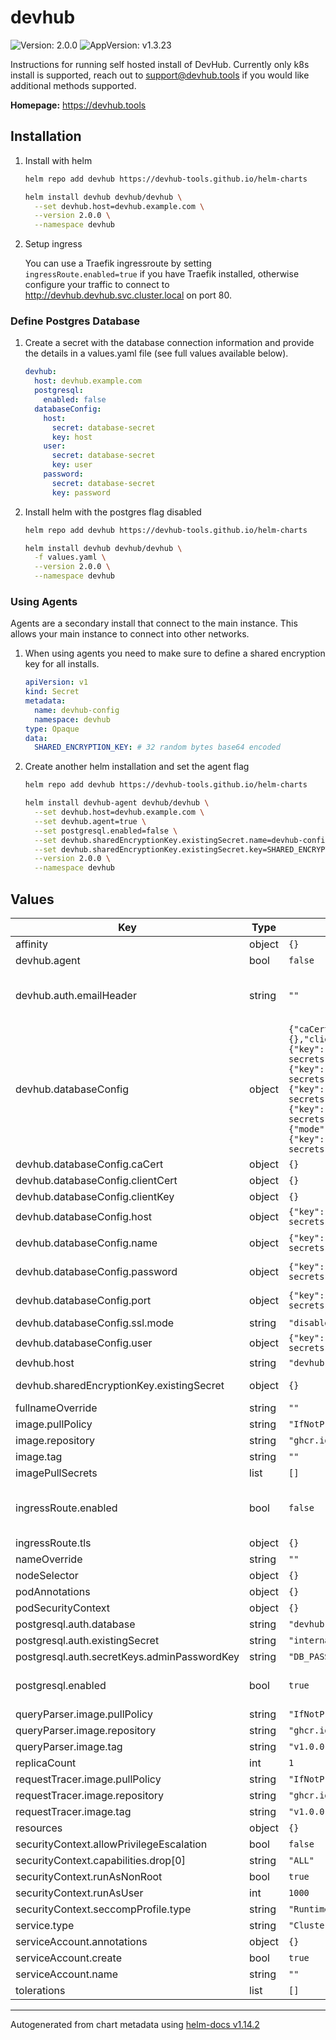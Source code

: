 # devhub

![Version: 2.0.0](https://img.shields.io/badge/Version-2.0.0-informational?style=flag) ![AppVersion: v1.3.23](https://img.shields.io/badge/AppVersion-v1.3.23-informational?style=flag)

Instructions for running self hosted install of DevHub. Currently only k8s install is supported, reach out to support@devhub.tools if you would like additional methods supported.

**Homepage:** <https://devhub.tools>

## Installation

1. Install with helm

    ```bash
    helm repo add devhub https://devhub-tools.github.io/helm-charts

    helm install devhub devhub/devhub \
      --set devhub.host=devhub.example.com \
      --version 2.0.0 \
      --namespace devhub
    ```

1. Setup ingress

    You can use a Traefik ingressroute by setting `ingressRoute.enabled=true` if you have Traefik installed, otherwise configure your traffic
    to connect to http://devhub.devhub.svc.cluster.local on port 80.

### Define Postgres Database

1. Create a secret with the database connection information and provide the details in a values.yaml file (see full values available below).

    ```yaml
    devhub:
      host: devhub.example.com
      postgresql:
        enabled: false
      databaseConfig:
        host:
          secret: database-secret
          key: host
        user:
          secret: database-secret
          key: user
        password:
          secret: database-secret
          key: password
    ```

1. Install helm with the postgres flag disabled

    ```bash
    helm repo add devhub https://devhub-tools.github.io/helm-charts

    helm install devhub devhub/devhub \
      -f values.yaml \
      --version 2.0.0 \
      --namespace devhub
    ```

### Using Agents

Agents are a secondary install that connect to the main instance. This allows your main instance to connect into other networks.

1. When using agents you need to make sure to define a shared encryption key for all installs.

    ```yaml
    apiVersion: v1
    kind: Secret
    metadata:
      name: devhub-config
      namespace: devhub
    type: Opaque
    data:
      SHARED_ENCRYPTION_KEY: # 32 random bytes base64 encoded
    ```

1. Create another helm installation and set the agent flag

    ```bash
    helm repo add devhub https://devhub-tools.github.io/helm-charts

    helm install devhub-agent devhub/devhub \
      --set devhub.host=devhub.example.com \
      --set devhub.agent=true \
      --set postgresql.enabled=false \
      --set devhub.sharedEncryptionKey.existingSecret.name=devhub-config \
      --set devhub.sharedEncryptionKey.existingSecret.key=SHARED_ENCRYPTION_KEY \
      --version 2.0.0 \
      --namespace devhub
    ```

## Values

| Key | Type | Default | Description |
|-----|------|---------|-------------|
| affinity | object | `{}` |  |
| devhub.agent | bool | `false` | Set to true if setting up an agent. |
| devhub.auth.emailHeader | string | `""` | Allows authenticating users with an auth proxy that forwards a header with the users email, for example X-Forwarded-Email. If set this is the only way users can login. |
| devhub.databaseConfig | object | `{"caCert":{},"clientCert":{},"clientKey":{},"host":{"key":"DB_HOSTNAME","secret":"internal-secrets"},"name":{"key":"DB_NAME","secret":"internal-secrets"},"password":{"key":"DB_PASSWORD","secret":"internal-secrets"},"port":{"key":"DB_PORT","secret":"internal-secrets"},"ssl":{"mode":"disabled"},"user":{"key":"DB_USERNAME","secret":"internal-secrets"}}` | See instructions for setting up secret to override application config. |
| devhub.databaseConfig.caCert | object | `{}` | Secret name and key that contains the CA cert. |
| devhub.databaseConfig.clientCert | object | `{}` | Secret name and key that contains the client cert. |
| devhub.databaseConfig.clientKey | object | `{}` | Secret name and key that contains the client private key. |
| devhub.databaseConfig.host | object | `{"key":"DB_HOSTNAME","secret":"internal-secrets"}` | Secret name and key that contains the database host. |
| devhub.databaseConfig.name | object | `{"key":"DB_NAME","secret":"internal-secrets"}` | Secret name and key that contains the database name (defaults to `devhub`). |
| devhub.databaseConfig.password | object | `{"key":"DB_PASSWORD","secret":"internal-secrets"}` | Secret name and key that contains the database password. |
| devhub.databaseConfig.port | object | `{"key":"DB_PORT","secret":"internal-secrets"}` | Secret name and key that contains the database port (defaults to `5432`). |
| devhub.databaseConfig.ssl.mode | string | `"disabled"` | Use `require` or `verify` to enable SSL. Disabled by default. |
| devhub.databaseConfig.user | object | `{"key":"DB_USERNAME","secret":"internal-secrets"}` | Secret name and key that contains the database user. |
| devhub.host | string | `"devhub.example.com"` | The hostname of your devhub instance. |
| devhub.sharedEncryptionKey.existingSecret | object | `{}` | Set to true to use an existing secret for the shared encryption key. |
| fullnameOverride | string | `""` |  |
| image.pullPolicy | string | `"IfNotPresent"` |  |
| image.repository | string | `"ghcr.io/devhub-tools/devhub"` |  |
| image.tag | string | `""` |  |
| imagePullSecrets | list | `[]` |  |
| ingressRoute.enabled | bool | `false` | If you have Traefik installed in your cluster you can configure an IngressRoute: https://doc.traefik.io/traefik/routing/providers/kubernetes-crd/#kind-ingressroute |
| ingressRoute.tls | object | `{}` |  |
| nameOverride | string | `""` |  |
| nodeSelector | object | `{}` |  |
| podAnnotations | object | `{}` |  |
| podSecurityContext | object | `{}` |  |
| postgresql.auth.database | string | `"devhub"` |  |
| postgresql.auth.existingSecret | string | `"internal-secrets"` |  |
| postgresql.auth.secretKeys.adminPasswordKey | string | `"DB_PASSWORD"` |  |
| postgresql.enabled | bool | `true` | Set to false to use an external database. See instructions to configure the connection with `devhub.existingSecretName`. |
| queryParser.image.pullPolicy | string | `"IfNotPresent"` |  |
| queryParser.image.repository | string | `"ghcr.io/devhub-tools/query-parser"` |  |
| queryParser.image.tag | string | `"v1.0.0"` |  |
| replicaCount | int | `1` |  |
| requestTracer.image.pullPolicy | string | `"IfNotPresent"` |  |
| requestTracer.image.repository | string | `"ghcr.io/devhub-tools/request-tracer"` |  |
| requestTracer.image.tag | string | `"v1.0.0"` |  |
| resources | object | `{}` |  |
| securityContext.allowPrivilegeEscalation | bool | `false` |  |
| securityContext.capabilities.drop[0] | string | `"ALL"` |  |
| securityContext.runAsNonRoot | bool | `true` |  |
| securityContext.runAsUser | int | `1000` |  |
| securityContext.seccompProfile.type | string | `"RuntimeDefault"` |  |
| service.type | string | `"ClusterIP"` |  |
| serviceAccount.annotations | object | `{}` |  |
| serviceAccount.create | bool | `true` |  |
| serviceAccount.name | string | `""` |  |
| tolerations | list | `[]` |  |

----------------------------------------------
Autogenerated from chart metadata using [helm-docs v1.14.2](https://github.com/norwoodj/helm-docs/releases/v1.14.2)